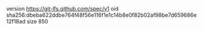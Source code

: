 version https://git-lfs.github.com/spec/v1
oid sha256:dbeba622ddbe764f48f56e116f1e1c14b8e0f82b02af98be7d659686e12f18ad
size 850
